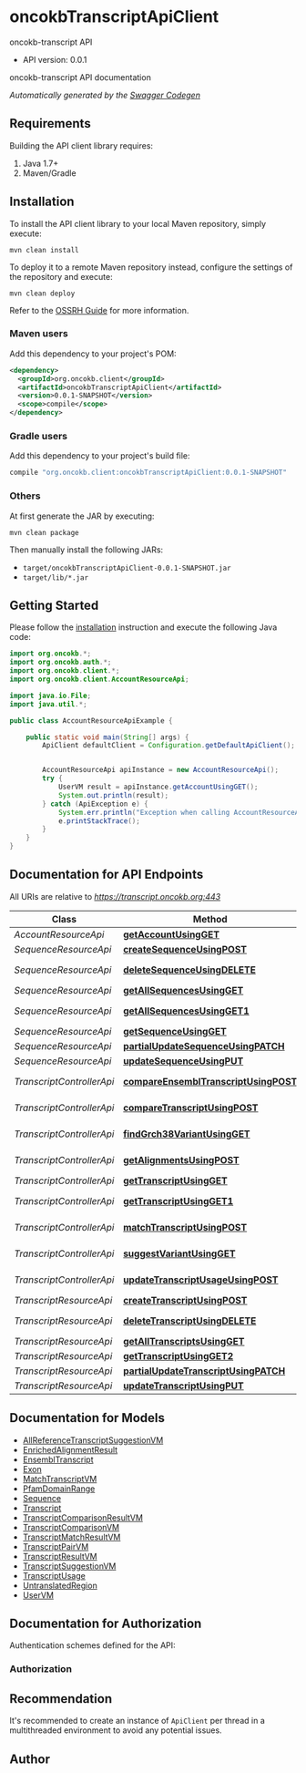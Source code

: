 # oncokbTranscriptApiClient

oncokb-transcript API
- API version: 0.0.1

oncokb-transcript API documentation


*Automatically generated by the [Swagger Codegen](https://github.com/swagger-api/swagger-codegen)*


## Requirements

Building the API client library requires:
1. Java 1.7+
2. Maven/Gradle

## Installation

To install the API client library to your local Maven repository, simply execute:

```shell
mvn clean install
```

To deploy it to a remote Maven repository instead, configure the settings of the repository and execute:

```shell
mvn clean deploy
```

Refer to the [OSSRH Guide](http://central.sonatype.org/pages/ossrh-guide.html) for more information.

### Maven users

Add this dependency to your project's POM:

```xml
<dependency>
  <groupId>org.oncokb.client</groupId>
  <artifactId>oncokbTranscriptApiClient</artifactId>
  <version>0.0.1-SNAPSHOT</version>
  <scope>compile</scope>
</dependency>
```

### Gradle users

Add this dependency to your project's build file:

```groovy
compile "org.oncokb.client:oncokbTranscriptApiClient:0.0.1-SNAPSHOT"
```

### Others

At first generate the JAR by executing:

```shell
mvn clean package
```

Then manually install the following JARs:

* `target/oncokbTranscriptApiClient-0.0.1-SNAPSHOT.jar`
* `target/lib/*.jar`

## Getting Started

Please follow the [installation](#installation) instruction and execute the following Java code:

```java
import org.oncokb.*;
import org.oncokb.auth.*;
import org.oncokb.client.*;
import org.oncokb.client.AccountResourceApi;

import java.io.File;
import java.util.*;

public class AccountResourceApiExample {

    public static void main(String[] args) {
        ApiClient defaultClient = Configuration.getDefaultApiClient();


        AccountResourceApi apiInstance = new AccountResourceApi();
        try {
            UserVM result = apiInstance.getAccountUsingGET();
            System.out.println(result);
        } catch (ApiException e) {
            System.err.println("Exception when calling AccountResourceApi#getAccountUsingGET");
            e.printStackTrace();
        }
    }
}
```

## Documentation for API Endpoints

All URIs are relative to *https://transcript.oncokb.org:443*

Class | Method | HTTP request | Description
------------ | ------------- | ------------- | -------------
*AccountResourceApi* | [**getAccountUsingGET**](docs/AccountResourceApi.md#getAccountUsingGET) | **GET** /api/account | getAccount
*SequenceResourceApi* | [**createSequenceUsingPOST**](docs/SequenceResourceApi.md#createSequenceUsingPOST) | **POST** /api/sequences | createSequence
*SequenceResourceApi* | [**deleteSequenceUsingDELETE**](docs/SequenceResourceApi.md#deleteSequenceUsingDELETE) | **DELETE** /api/sequences/{id} | deleteSequence
*SequenceResourceApi* | [**getAllSequencesUsingGET**](docs/SequenceResourceApi.md#getAllSequencesUsingGET) | **GET** /api/sequences | getAllSequences
*SequenceResourceApi* | [**getAllSequencesUsingGET1**](docs/SequenceResourceApi.md#getAllSequencesUsingGET1) | **GET** /api/sequences-by-usage-source | getAllSequences
*SequenceResourceApi* | [**getSequenceUsingGET**](docs/SequenceResourceApi.md#getSequenceUsingGET) | **GET** /api/sequences/{id} | getSequence
*SequenceResourceApi* | [**partialUpdateSequenceUsingPATCH**](docs/SequenceResourceApi.md#partialUpdateSequenceUsingPATCH) | **PATCH** /api/sequences | partialUpdateSequence
*SequenceResourceApi* | [**updateSequenceUsingPUT**](docs/SequenceResourceApi.md#updateSequenceUsingPUT) | **PUT** /api/sequences | updateSequence
*TranscriptControllerApi* | [**compareEnsemblTranscriptUsingPOST**](docs/TranscriptControllerApi.md#compareEnsemblTranscriptUsingPOST) | **POST** /api/compare-ensembl-transcript | compareEnsemblTranscript
*TranscriptControllerApi* | [**compareTranscriptUsingPOST**](docs/TranscriptControllerApi.md#compareTranscriptUsingPOST) | **POST** /api/compare-transcript/{hugoSymbol} | compareTranscript
*TranscriptControllerApi* | [**findGrch38VariantUsingGET**](docs/TranscriptControllerApi.md#findGrch38VariantUsingGET) | **GET** /api/find-grch38-variant | findGrch38Variant
*TranscriptControllerApi* | [**getAlignmentsUsingPOST**](docs/TranscriptControllerApi.md#getAlignmentsUsingPOST) | **POST** /api/get-alignments/{hugoSymbol} | getAlignments
*TranscriptControllerApi* | [**getTranscriptUsingGET**](docs/TranscriptControllerApi.md#getTranscriptUsingGET) | **GET** /api/get-sequence | getTranscript
*TranscriptControllerApi* | [**getTranscriptUsingGET1**](docs/TranscriptControllerApi.md#getTranscriptUsingGET1) | **GET** /api/get-transcript/{hugoSymbol} | getTranscript
*TranscriptControllerApi* | [**matchTranscriptUsingPOST**](docs/TranscriptControllerApi.md#matchTranscriptUsingPOST) | **POST** /api/match-transcript/{hugoSymbol} | matchTranscript
*TranscriptControllerApi* | [**suggestVariantUsingGET**](docs/TranscriptControllerApi.md#suggestVariantUsingGET) | **GET** /api/suggest-variant/{hugoSymbol} | suggestVariant
*TranscriptControllerApi* | [**updateTranscriptUsageUsingPOST**](docs/TranscriptControllerApi.md#updateTranscriptUsageUsingPOST) | **POST** /api/update-transcript-usage-source | updateTranscriptUsage
*TranscriptResourceApi* | [**createTranscriptUsingPOST**](docs/TranscriptResourceApi.md#createTranscriptUsingPOST) | **POST** /api/transcripts | createTranscript
*TranscriptResourceApi* | [**deleteTranscriptUsingDELETE**](docs/TranscriptResourceApi.md#deleteTranscriptUsingDELETE) | **DELETE** /api/transcripts/{id} | deleteTranscript
*TranscriptResourceApi* | [**getAllTranscriptsUsingGET**](docs/TranscriptResourceApi.md#getAllTranscriptsUsingGET) | **GET** /api/transcripts | getAllTranscripts
*TranscriptResourceApi* | [**getTranscriptUsingGET2**](docs/TranscriptResourceApi.md#getTranscriptUsingGET2) | **GET** /api/transcripts/{id} | getTranscript
*TranscriptResourceApi* | [**partialUpdateTranscriptUsingPATCH**](docs/TranscriptResourceApi.md#partialUpdateTranscriptUsingPATCH) | **PATCH** /api/transcripts | partialUpdateTranscript
*TranscriptResourceApi* | [**updateTranscriptUsingPUT**](docs/TranscriptResourceApi.md#updateTranscriptUsingPUT) | **PUT** /api/transcripts | updateTranscript

## Documentation for Models

 - [AllReferenceTranscriptSuggestionVM](docs/AllReferenceTranscriptSuggestionVM.md)
 - [EnrichedAlignmentResult](docs/EnrichedAlignmentResult.md)
 - [EnsemblTranscript](docs/EnsemblTranscript.md)
 - [Exon](docs/Exon.md)
 - [MatchTranscriptVM](docs/MatchTranscriptVM.md)
 - [PfamDomainRange](docs/PfamDomainRange.md)
 - [Sequence](docs/Sequence.md)
 - [Transcript](docs/Transcript.md)
 - [TranscriptComparisonResultVM](docs/TranscriptComparisonResultVM.md)
 - [TranscriptComparisonVM](docs/TranscriptComparisonVM.md)
 - [TranscriptMatchResultVM](docs/TranscriptMatchResultVM.md)
 - [TranscriptPairVM](docs/TranscriptPairVM.md)
 - [TranscriptResultVM](docs/TranscriptResultVM.md)
 - [TranscriptSuggestionVM](docs/TranscriptSuggestionVM.md)
 - [TranscriptUsage](docs/TranscriptUsage.md)
 - [UntranslatedRegion](docs/UntranslatedRegion.md)
 - [UserVM](docs/UserVM.md)

## Documentation for Authorization

Authentication schemes defined for the API:
### Authorization



## Recommendation

It's recommended to create an instance of `ApiClient` per thread in a multithreaded environment to avoid any potential issues.

## Author


